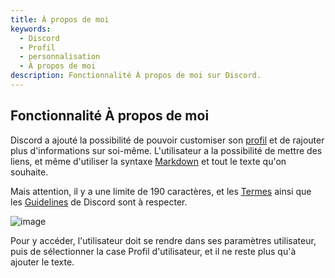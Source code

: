 ```yaml
---
title: À propos de moi
keywords:
  - Discord
  - Profil
  - personnalisation 
  - À propos de moi
description: Fonctionnalité À propos de moi sur Discord.
---
```


## Fonctionnalité À propos de moi 

Discord a ajouté la possibilité de pouvoir customiser son [profil](https://discord.fr/wiki/parametres-compte/personnalisation-compte/profil/) et de rajouter plus d'informations sur soi-même. L'utilisateur a la possibilité de mettre des liens, et même d'utiliser la syntaxe [Markdown](https://discord.fr/wiki/interface/salon-textuel/markdown/) et tout le texte qu'on souhaite. 

Mais attention, il y a une limite de 190 caractères, et les [Termes](https://dfr.gd/terms) ainsi que les [Guidelines](https://dfr.gd/guidelines) de Discord sont à respecter.

![image](https://user-images.githubusercontent.com/84471738/129476940-a7e9db7a-6fcb-4a86-9b75-4e7c1a96a103.png)

Pour y accéder, l'utilisateur doit se rendre dans ses paramètres utilisateur, puis de sélectionner la case Profil d'utilisateur, et il ne reste plus qu'à ajouter le texte. 

